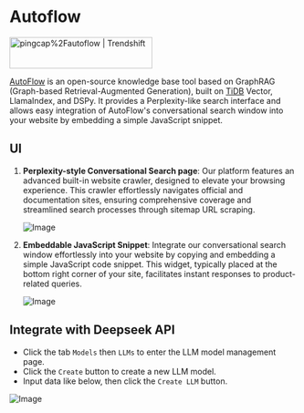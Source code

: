 # Autoflow

<a href="https://trendshift.io/repositories/12294" target="_blank"><img src="https://trendshift.io/api/badge/repositories/12294" alt="pingcap%2Fautoflow | Trendshift" style="width: 250px; height: 55px;" width="250" height="55"/></a>

[AutoFlow](https://github.com/pingcap/autoflow) is an open-source knowledge base tool based on GraphRAG (Graph-based Retrieval-Augmented Generation), built on [TiDB](https://www.pingcap.com/ai?utm_source=tidb.ai&utm_medium=community) Vector, LlamaIndex, and DSPy. It provides a Perplexity-like search interface and allows easy integration of AutoFlow's conversational search window into your website by embedding a simple JavaScript snippet.

## UI

1. **Perplexity-style Conversational Search page**: Our platform features an advanced built-in website crawler, designed to elevate your browsing experience. This crawler effortlessly navigates official and documentation sites, ensuring comprehensive coverage and streamlined search processes through sitemap URL scraping.

    ![Image](https://github.com/user-attachments/assets/50a4e5ce-8b93-446a-8ce7-11ed7844bd1e)

2. **Embeddable JavaScript Snippet**: Integrate our conversational search window effortlessly into your website by copying and embedding a simple JavaScript code snippet. This widget, typically placed at the bottom right corner of your site, facilitates instant responses to product-related queries.

    ![Image](https://github.com/user-attachments/assets/f0dc82db-c14d-4863-a242-c7da3a719568)

## Integrate with Deepseek API

- Click the tab `Models` then `LLMs` to enter the LLM model management page.
- Click the `Create` button to create a new LLM model.
- Input data like below, then click the `Create LLM` button.

![Image](https://github.com/user-attachments/assets/875cac18-707b-465f-ac62-89ddb416f94d)
